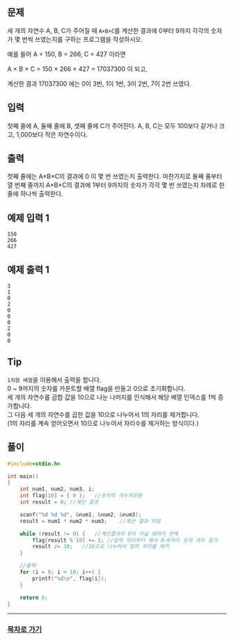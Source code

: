 ## 문제

세 개의 자연수 A, B, C가 주어질 때 `A×B×C`를 계산한 결과에 0부터 9까지 각각의 숫자가 몇 번씩 쓰였는지를 구하는 프로그램을 작성하시오.

예를 들어 A = 150, B = 266, C = 427 이라면 

A × B × C = 150 × 266 × 427 = 17037300 이 되고, 

계산한 결과 17037300 에는 0이 3번, 1이 1번, 3이 2번, 7이 2번 쓰였다.

## 입력

첫째 줄에 A, 둘째 줄에 B, 셋째 줄에 C가 주어진다. A, B, C는 모두 100보다 같거나 크고, 1,000보다 작은 자연수이다.

## 출력

첫째 줄에는 A×B×C의 결과에 0 이 몇 번 쓰였는지 출력한다. 마찬가지로 둘째 줄부터 열 번째 줄까지 A×B×C의 결과에 1부터 9까지의 숫자가 각각 몇 번 쓰였는지 차례로 한 줄에 하나씩 출력한다.

## 예제 입력 1

```
150
266
427
```

## 예제 출력 1

```
3
1
0
2
0
0
0
2
0
0
```

## Tip

`1차원 배열`을 이용해서 출력을 합니다.  
0 ~ 9까지의 숫자를 카운트할 배열 flag을 만들고 0으로 초기화합니다.  
세 개의 자연수를 곱합 값을 10으로 나눈 나머지를 인식해서 해당 배열 인덱스를 1씩 증가합니다.  
그 다음 세 개의 자연수를 곱한 값을 10으로 나누어서 1의 자리를 제거합니다.  
(1의 자리를 계속 얻어오면서 10으로 나누어서 자리수를 제거하는 방식이다.)

## 풀이
```c
#include<stdio.h>

int main()
{
	int num1, num2, num3, i;
	int flag[10] = { 0 };	//숫자의 개수저장용
	int result = 0;	//계산 결과

	scanf("%d %d %d", &num1, &num2, &num3);
	result = num1 * num2 * num3;	//계산 결과 저장

	while (result != 0) {	//계산결과이 0이 아닐 때까지 반복
		flag[result % 10] += 1;	//일의 자리부터 해서 0~9까지 숫자 개수 증가
		result /= 10;	//10으로 나누어서 일의 자리를 제거
	}

	//출력
	for (i = 0; i < 10; i++) {
		printf("%d\n", flag[i]);
	}

	return 0;
}
```
---

### [목차로 가기](./../../../../)